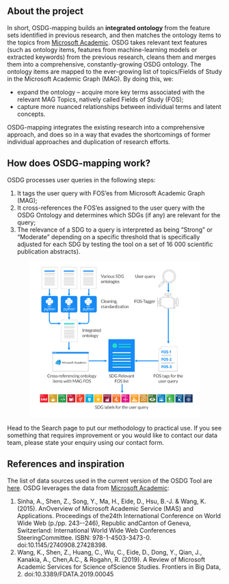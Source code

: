 ## About the project
In short, OSDG-mapping builds an **integrated ontology** from the feature sets identified in previous research, and then matches the ontology items to the topics from [Microsoft Academic](https://academic.microsoft.com/home).
OSDG takes relevant text features (such as ontology items, features from machine-learning models or extracted keywords) from the previous research, cleans them and merges them into a comprehensive, constantly-growing OSDG ontology. The ontology items are mapped to the ever-growing list of topics/Fields of Study in the Microsoft Academic Graph (MAG).
By doing this, we:
- expand the ontology – acquire more key terms associated with the relevant MAG Topics, natively called Fields of Study (FOS);
- capture more nuanced relationships between individual terms and latent concepts.

OSDG-mapping integrates the existing research into a comprehensive approach, and does so in a way that evades the shortcomings of former individual approaches and duplication of research efforts.

## How does OSDG-mapping work?
OSDG processes user queries in the following steps:
1) It tags the user query with FOS’es from Microsoft Academic Graph (MAG);
2) It cross-references the FOS’es assigned to the user query with the OSDG Ontology and determines which SDGs (if any) are relevant for the query;  
3) The relevance of a SDG to a query is interpreted as being “Strong” or “Moderate” depending on a specific threshold that is specifically adjusted for each SDG by testing the tool on a set of 16 000 scientific publication abstracts).

<p align="center">
  <img src="/images/Methodology-visual_0511_Updated.png" alt="OSDG_Logo" width="400"/>
</p>

Head to the Search page to put our methodology to practical use. If you see something that requires improvement or you would like to contact our data team, please state your enquiry using our contact form.
## References and inspiration

The list of data sources used in the current version of the OSDG Tool are [here](https://github.com/TechNote-ai/osdg/blob/master/OSDG_DATA_SOURCES.md). OSDG leverages the data from [Microsoft Academic](https://academic.microsoft.com/home):

1) Sinha, A., Shen, Z., Song, Y., Ma, H., Eide, D., Hsu, B.-J. & Wang, K. (2015). AnOverview of Microsoft Academic Service (MAS) and Applications. Proceedings of the24th International Conference on World Wide Web (p./pp. 243--246), Republic andCanton of Geneva, Switzerland: International World Wide Web Conferences SteeringCommittee. ISBN: 978-1-4503-3473-0. doi:10.1145/2740908.27428398.
2) Wang, K., Shen, Z., Huang, C., Wu, C., Eide, D., Dong, Y., Qian, J., Kanakia, A., Chen,A.C., & Rogahn, R. (2019). A Review of Microsoft Academic Services for Science ofScience Studies. Frontiers in Big Data, 2. doi:10.3389/FDATA.2019.00045
